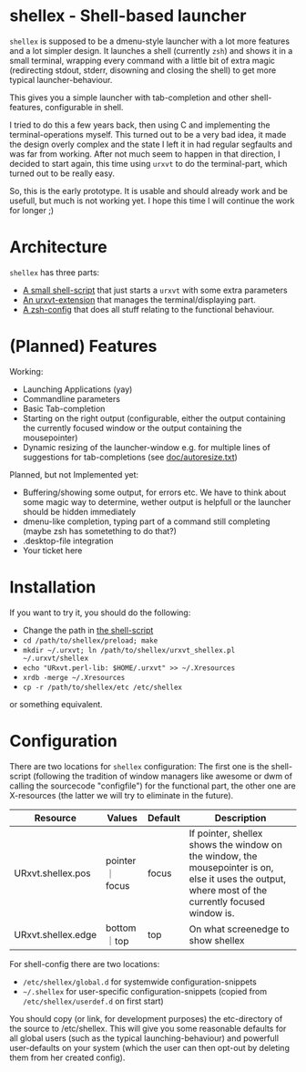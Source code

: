 shellex - Shell-based launcher
==============================

`shellex` is supposed to be a dmenu-style launcher with a lot more features and
a lot simpler design.  It launches a shell (currently `zsh`) and shows it in a
small terminal, wrapping every command with a little bit of extra magic
(redirecting stdout, stderr, disowning and closing the shell) to get more
typical launcher-behaviour.

This gives you a simple launcher with tab-completion and other shell-features,
configurable in shell.

I tried to do this a few years back, then using C and implementing the
terminal-operations myself. This turned out to be a very bad idea, it made the
design overly complex and the state I left it in had regular segfaults and was far
from working. After not much seem to happen in that direction, I decided to
start again, this time using `urxvt` to do the terminal-part, which turned out to
be really easy.

So, this is the early prototype. It is usable and should already work and be
usefull, but much is not working yet. I hope this time I will continue the work
for longer ;)


Architecture
============

`shellex` has three parts:

* [A small shell-script](shellex) that just starts a `urxvt` with some extra
  parameters
* [An urxvt-extension](urxvt_shellex.pl) that manages the terminal/displaying
  part.
* [A zsh-config](zshrc) that does all stuff relating to the functional
  behaviour.


(Planned) Features
==================

Working:
* Launching Applications (yay)
* Commandline parameters
* Basic Tab-completion
* Starting on the right output (configurable, either the output containing the
  currently focused window or the output containing the mousepointer)
* Dynamic resizing of the launcher-window e.g. for multiple lines of
  suggestions for tab-completions (see [doc/autoresize.txt](doc/autoresize.txt))

Planned, but not Implemented yet:
* Buffering/showing some output, for errors etc. We have to think about some
  magic way to determine, wether output is helpfull or the launcher should be
  hidden immediately
* dmenu-like completion, typing part of a command still completing (maybe zsh
  has sometething to do that?)
* .desktop-file integration
* Your ticket here


Installation
============

If you want to try it, you should do the following:
* Change the path in [the shell-script](shellex)
* `cd /path/to/shellex/preload; make`
* `mkdir ~/.urxvt; ln /path/to/shellex/urxvt_shellex.pl ~/.urxvt/shellex`
* `echo "URxvt.perl-lib: $HOME/.urxvt" >> ~/.Xresources`
* `xrdb -merge ~/.Xresources`
* `cp -r /path/to/shellex/etc /etc/shellex`

or something equivalent.


Configuration
=============

There are two locations for `shellex` configuration: The first one is the
shell-script (following the tradition of window managers like awesome or dwm of
calling the sourcecode "configfile") for the functional part, the other one are
X-resources (the latter we will try to eliminate in the future).

Resource           | Values         | Default | Description
 ----------------- | -------------- | ------- | ---
URxvt.shellex.pos  | pointer｜focus | focus   | If pointer, shellex shows the window on the window, the mousepointer is on, else it uses the output, where most of the currently focused window is.
URxvt.shellex.edge | bottom｜top    | top     | On what screenedge to show shellex

For shell-config there are two locations:
* `/etc/shellex/global.d` for systemwide configuration-snippets
* `~/.shellex` for user-specific configuration-snippets (copied from
  `/etc/shellex/userdef.d` on first start)

You should copy (or link, for development purposes) the etc-directory of the
source to /etc/shellex. This will give you some reasonable defaults for all
global users (such as the typical launching-behaviour) and powerfull
user-defaults on your system (which the user can then opt-out by deleting them
from her created config).
